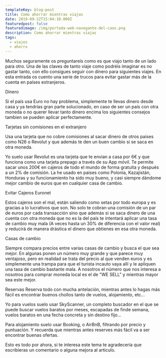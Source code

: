 ```yaml
---
templateKey: blog-post
title: Como ahorrar mientras viajas
date: 2019-09-22T15:04:10.000Z
featuredpost: false
featuredimage: /img/portada-web-navegante-del-caos.png
description: Como ahorrar mientras viajas
tags:
  - viajes
  - ahorro
---
```

<!-- ![flavor wheel](/img/flavor_wheel.jpg) -->

Muchos seguramente os preguntareís como es que viajo tanto de un lado para otro. Una de las claves de tanto viaje como podréis imaginar es no gastar tanto, con ello consigues seguir con dinero para siguientes viajes. En esta entrada os cuento una serie de trucos para evitar gastar más de la cuenta en países extranjeros.


Dinero

Si el país usa Euro no hay problema, simplemente te llevas dinero desde casa y ya tendrías gran parte solucionado, en caso de ser un país con otra moneda o no querer llevar tanto dinero encima los siguientes consejos tambien se pueden aplicar perfectamente.

Tarjetas sin comisiones en el extranjero

Usa una tarjeta que no cobre comisiones al sacar dinero de otros paises como N26 o Revolut y que además te den un buen cambio si se saca en otra moneda.

Yo suelo usar Revolut es una tarjeta que te envían a casa por 6€ y que funciona como una tarjeta prepago a través de su App móvil.
Te permite sacar unos 200€ en cajeros de todo el mundo de forma gratuita y después a un 2% de comisión.
La he usado en paises como Polonia, Kazajistán, Honduras y su funcionamiento ha sido muy bueno, y casi siempre dándome mejor cambio de euros que en cualquier casa de cambio.



Evitar Cajeros Euronet

Estos cajeros son el mal, están saliendo como setas por todo europa y es gracias a lo lucrativos que son.
No solo te cobran una comisión de un par de euros por cada transacción sino que además si se saca dinero de una cuenta con otra moneda que no es la del país te intentará aplicar una tasa de cambio muy mala (A veces hasta un 30% de diferencia con el valor real) y reducirá de manera drástica el dinero que obtienes en esa otra moneda.


Casas de cambio

Siempre compara precios entre varias casas de cambio y busca el que sea mejor.
En algunas ponen un número muy grande y que parece muy ventajoso, pero en realidad se trata del precio al que venden euros y es simplemente una trampa para que el turista incauto vaya allí y le apliquen una tasa de cambio bastante mala.
A nosotros el número que nos interesa a nosotros para comprar moneda local es el de "WE SELL" y mientras mayor sea este mejor.

Reservas
Reserva todo con mucha antelación, mientras antes lo hagas más fácil es encontrar buenos chollos tanto de vuelos, alojamiento, etc...

Yo para vuelos suelo usar SkyScanner, un completo buscador en el que se puede buscar vuelos baratos por meses, escapadas de finde semana, vuelos baratos en una fecha concreta y sin destino fijo...


Para alojamiento suelo usar Booking, o AirBnB, filtrando por precio y puntuación. Y recuerda que mientras antes reserves más fácil va a ser encontrar buenas ofertas.


Esto es todo por ahora, si te interesa este tema te agradecería que escribieras un comentario o alguna mejora al artículo.
